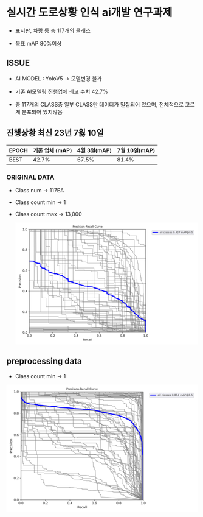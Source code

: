 # 실시간 도로상황 인식 ai개발 연구과제

- 표지판, 차량 등 총 117개의 클래스

- 목표 mAP 80%이상

## ISSUE


- AI MODEL : YoloV5 -> 모델변경 불가

- 기존 AI모델링 진행업체 최고 수치 42.7%

- 총 117개의 CLASS중 일부 CLASS만 데이터가 밀집되어 있으며, 전체적으로 고르게 분포되어 있지않음
  


## 진행상황 최신 23년 7웛 10일

| EPOCH | 기존 업체 (mAP) | 4월 3일(mAP)        | 7월 10일(mAP)      |
| ----- | --------------  | ------------------- |------------------- |
| BEST  | 42.7%           | 67.5%               | 81.4%              |

### ORIGINAL DATA

- Class num -> 117EA

- Class count min -> 1

- Class count max -> 13,000

    ![기존 DATA](https://github.com/Ztrillion/object_detection/blob/master/plots/기존PR_curve.png)




## preprocessing data

- Class count min -> 1

![prep_class](https://github.com/Ztrillion/object_detection/blob/master/plots/PR_curve.png)

